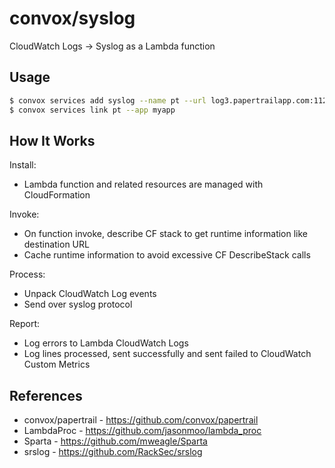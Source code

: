 # convox/syslog

CloudWatch Logs -> Syslog as a Lambda function

## Usage

```bash
$ convox services add syslog --name pt --url log3.papertrailapp.com:11235
$ convox services link pt --app myapp
```

## How It Works

Install:

* Lambda function and related resources are managed with CloudFormation

Invoke:

* On function invoke, describe CF stack to get runtime information like destination URL
* Cache runtime information to avoid excessive CF DescribeStack calls

Process:

* Unpack CloudWatch Log events
* Send over syslog protocol

Report:

* Log errors to Lambda CloudWatch Logs
* Log lines processed, sent successfully and sent failed to CloudWatch Custom Metrics

## References

* convox/papertrail - https://github.com/convox/papertrail
* LambdaProc - https://github.com/jasonmoo/lambda_proc
* Sparta - https://github.com/mweagle/Sparta
* srslog - https://github.com/RackSec/srslog
